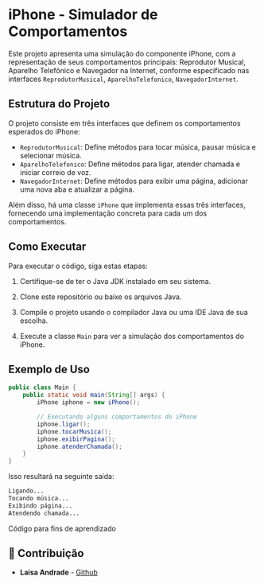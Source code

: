 # iPhone - Simulador de Comportamentos

Este projeto apresenta uma simulação do componente iPhone, com a representação de seus comportamentos principais: Reprodutor Musical, Aparelho Telefônico e Navegador na Internet, conforme especificado nas interfaces `ReprodutorMusical`, `AparelhoTelefonico`, `NavegadorInternet`.

## Estrutura do Projeto

O projeto consiste em três interfaces que definem os comportamentos esperados do iPhone:

- `ReprodutorMusical`: Define métodos para tocar música, pausar música e selecionar música.
- `AparelhoTelefonico`: Define métodos para ligar, atender chamada e iniciar correio de voz.
- `NavegadorInternet`: Define métodos para exibir uma página, adicionar uma nova aba e atualizar a página.

Além disso, há uma classe `iPhone` que implementa essas três interfaces, fornecendo uma implementação concreta para cada um dos comportamentos.

## Como Executar

Para executar o código, siga estas etapas:

1. Certifique-se de ter o Java JDK instalado em seu sistema.

2. Clone este repositório ou baixe os arquivos Java.

3. Compile o projeto usando o compilador Java ou uma IDE Java de sua escolha.

4. Execute a classe `Main` para ver a simulação dos comportamentos do iPhone.

## Exemplo de Uso

```java
public class Main {
    public static void main(String[] args) {
        iPhone iphone = new iPhone();

        // Executando alguns comportamentos do iPhone
        iphone.ligar();
        iphone.tocarMusica();
        iphone.exibirPagina();
        iphone.atenderChamada();
    }
}
```
Isso resultará na seguinte saída:

```bash
Ligando...
Tocando música...
Exibindo página...
Atendendo chamada...
```

Código para fins de aprendizado

## 🤝 Contribuição

- **Laisa Andrade** - [Github](https://github.com/LaisaCCAndrade)
